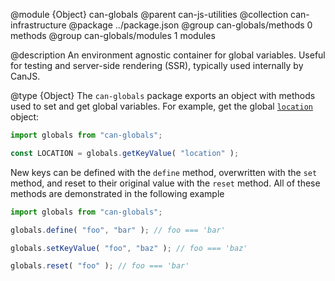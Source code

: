 @module {Object} can-globals
@parent can-js-utilities
@collection can-infrastructure
@package ../package.json
@group can-globals/methods 0 methods
@group can-globals/modules 1 modules

@description An environment agnostic container for global variables. Useful for testing and server-side rendering (SSR), typically used internally by CanJS.

@type {Object} The `can-globals` package exports an object with
methods used to set and get global variables. For example, get the global [`location`](https://developer.mozilla.org/en-US/docs/Web/API/Window/location) object:

```js
import globals from "can-globals";

const LOCATION = globals.getKeyValue( "location" );
```

New keys can be defined with the `define` method, overwritten with the `set` method, and reset to their original value with the `reset` method.
All of these methods are demonstrated in the following example

```js
import globals from "can-globals";

globals.define( "foo", "bar" ); // foo === 'bar'

globals.setKeyValue( "foo", "baz" ); // foo === 'baz'

globals.reset( "foo" ); // foo === 'bar'
```
